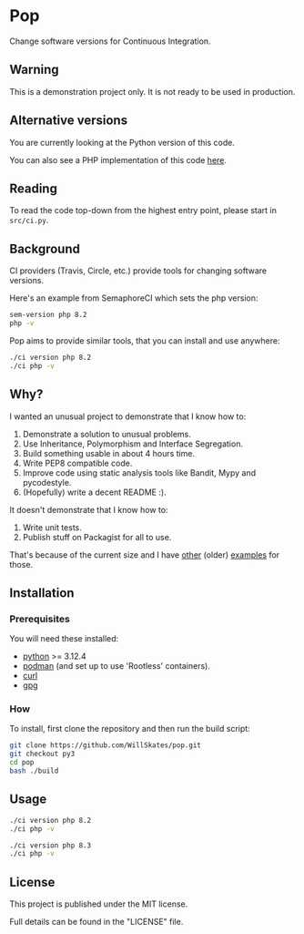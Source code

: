 # Pop

Change software versions for Continuous Integration.

## Warning

This is a demonstration project only. It is not ready to be used in production.

## Alternative versions

You are currently looking at the Python version of this code.

You can also see a PHP implementation of this code [here](https://github.com/WillSkates/pop).

## Reading

To read the code top-down from the highest entry point, please start in `src/ci.py`.

## Background

CI providers (Travis, Circle, etc.) provide tools for changing software versions.

Here's an example from SemaphoreCI which sets the php version:

```bash
sem-version php 8.2
php -v
```

Pop aims to provide similar tools, that you can install and use anywhere:

```bash
./ci version php 8.2
./ci php -v
```

## Why?

I wanted an unusual project to demonstrate that I know how to:

1. Demonstrate a solution to unusual problems.
2. Use Inheritance, Polymorphism and Interface Segregation.
3. Build something usable in about 4 hours time.
4. Write PEP8 compatible code.
5. Improve code using static analysis tools like Bandit, Mypy and pycodestyle.
6. (Hopefully) write a decent README :).

It doesn't demonstrate that I know how to:

1. Write unit tests.
2. Publish stuff on Packagist for all to use.

That's because of the current size and I have [other](https://github.com/WillSkates/Translator) (older) [examples](https://github.com/WillSkates/Quizzes) for those.

## Installation

### Prerequisites

You will need these installed:

- [python](https://www.python.org/) >= 3.12.4
- [podman](https://podman.io/) (and set up to use 'Rootless' containers).
- [curl](https://curl.se/)
- [gpg](https://gnupg.org/)

### How

To install, first clone the repository and then run the build script:

```bash
git clone https://github.com/WillSkates/pop.git
git checkout py3
cd pop
bash ./build
```

## Usage

```bash
./ci version php 8.2
./ci php -v

./ci version php 8.3
./ci php -v
```

## License

This project is published under the MIT license.

Full details can be found in the "LICENSE" file.
